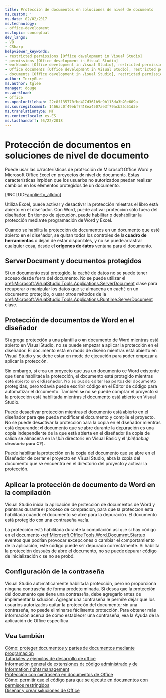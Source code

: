 ```yaml
---
title: Protección de documentos en soluciones de nivel de documento
ms.custom: ''
ms.date: 02/02/2017
ms.technology:
- office-development
ms.topic: conceptual
dev_langs:
- VB
- CSharp
helpviewer_keywords:
- restricted permissions [Office development in Visual Studio]
- permissions [Office development in Visual Studio]
- workbooks [Office development in Visual Studio], restricted permissions
- Office documents [Office development in Visual Studio], restricted permissions
- documents [Office development in Visual Studio], restricted permissions
author: TerryGLee
ms.author: tglee
manager: douge
ms.workload:
- office
ms.openlocfilehash: 22c8f135770fbd427d361b9c9b113da3b20e609a
ms.sourcegitcommit: 1466ac0f49ebf7448ea4507ae3f79acb25d51d3e
ms.translationtype: MT
ms.contentlocale: es-ES
ms.lasthandoff: 05/22/2018
---
```

# <a name="document-protection-in-document-level-solutions"></a>Protección de documentos en soluciones de nivel de documento
  Puede usar las características de protección de Microsoft Office Word y Microsoft Office Excel en proyectos de nivel de documento. Estas características impiden que los usuarios no autorizados puedan realizar cambios en los elementos protegidos de un documento.  
  
 [!INCLUDE[appliesto_alldoc](../vsto/includes/appliesto-alldoc-md.md)]  
  
 Utiliza Excel, puede activar y desactivar la protección mientras el libro está abierto en el diseñador. Con Word, puede activar protección sólo fuera del diseñador. En tiempo de ejecución, puede habilitar o deshabilitar la protección mediante programación de Word y Excel.  
  
 Cuando se habilita la protección de documentos en un documento que esté abierto en el diseñador, se quitan todos los controles de la **cuadro de herramientas** o dejan de estar disponibles, y no se puede arrastrar cualquier cosa, desde el **orígenes de datos** ventana para el documento.  
  
## <a name="serverdocument-and-protected-documents"></a>ServerDocument y documentos protegidos  
 Si un documento está protegido, la caché de datos no se puede tener acceso desde fuera del documento. No se puede utilizar el <xref:Microsoft.VisualStudio.Tools.Applications.ServerDocument> clase para recuperar o manipular los datos que se almacena en caché en un documento protegido, o usar otros métodos de la <xref:Microsoft.VisualStudio.Tools.Applications.Runtime.ServerDocument> clase.  
  
## <a name="word-document-protection-in-the-designer"></a>Protección de documentos de Word en el diseñador  
 Si agrega protección a una plantilla o un documento de Word mientras está abierto en Visual Studio, no se puede empezar a aplicar la protección en el diseñador. El documento está en modo de diseño mientras está abierto en Visual Studio y se debe estar en modo de ejecución para poder empezar a aplicar la protección.  
  
 Sin embargo, si crea un proyecto que usa un documento de Word existente que tiene habilitada la protección, el documento está protegido mientras está abierto en el diseñador. No se puede editar las partes del documento protegidas, pero todavía puede escribir código en el Editor de código para automatizar el documento. También se no se puede compilar el proyecto si la protección está habilitada mientras el documento está abierto en Visual Studio.  
  
 Puede desactivar protección mientras el documento está abierto en el diseñador para que pueda modificar el documento y compile el proyecto. No se puede desactivar la protección para la copia en el diseñador mientras está depurando; el documento que se abre durante la depuración es una copia independiente de la que está abierta en el diseñador (la copia de salida se almacena en la *\bin* directorio en Visual Basic y el *\bin\debug* directorio para C#).  
  
 Puede habilitar la protección en la copia del documento que se abre en el Diseñador de cerrar el proyecto en Visual Studio, abra la copia del documento que se encuentra en el directorio del proyecto y activar la protección.  
  
## <a name="enforce-word-document-protection-on-build"></a>Aplicar la protección de documento de Word en la compilación  
 Visual Studio inicia la aplicación de protección de documentos de Word y plantillas durante el proceso de compilación, para que la protección está habilitada cuando el documento se abre para la depuración. El documento está protegido con una contraseña vacía.  
  
 La protección está habilitada durante la compilación así que si hay código en el documento <xref:Microsoft.Office.Tools.Word.Document.Startup> eventos que podrían provocar excepciones o cambiar el comportamiento de la aplicación, este código puede ser depurado correctamente. Si habilita la protección después de abre el documento, no se puede depurar código de inicialización o se no se probó.  
  
## <a name="setting-the-password"></a>Configuración de la contraseña  
 Visual Studio automáticamente habilita la protección, pero no proporciona ninguna contraseña de forma predeterminada. Si desea que la protección del documento que tiene una contraseña, debe agregarlo antes de implementar la solución. Agregar una contraseña le permite dejar que los usuarios autorizados quitar la protección del documento; sin una contraseña, no puede eliminarse fácilmente protección. Para obtener más información acerca de cómo establecer una contraseña, vea la Ayuda de la aplicación de Office específica.  
  
## <a name="see-also"></a>Vea también  
 [Cómo: proteger documentos y partes de documentos mediante programación](../vsto/how-to-programmatically-protect-documents-and-parts-of-documents.md)   
 [Tutoriales y ejemplos de desarrollo de office](../vsto/office-development-samples-and-walkthroughs.md)   
 [Información general de extensiones de código administrado y de Information rights management](../vsto/information-rights-management-and-managed-code-extensions-overview.md)   
 [Protección con contraseña en documentos de Office](../vsto/password-protection-on-office-documents.md)   
 [Cómo: permitir que el código para que se ejecute en documentos con permisos restringidos](../vsto/how-to-permit-code-to-run-behind-documents-with-restricted-permissions.md)   
 [Diseñar y crear soluciones de Office](../vsto/designing-and-creating-office-solutions.md)  
  
  
